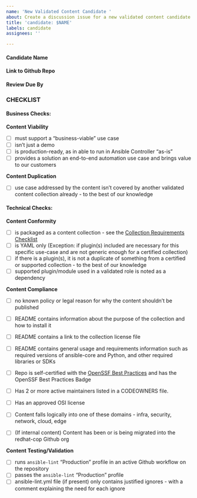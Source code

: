 ```yaml
---
name: 'New Validated Content Candidate '
about: Create a discussion issue for a new validated content candidate
title: 'candidate: $NAME'
labels: candidate
assignees: ''

---
```


#### Candidate Name
<!--example.validated_collection -->


#### Link to Github Repo
<!---link -->

#### Review Due By
<!--- Date of the next ACoP meeting at least 2 weeks away-->

### CHECKLIST

#### Business Checks:

**Content Viability** 
- [ ] must support a “business-viable” use case
- [ ] isn’t just a demo
- [ ] is production-ready, as in able to run in Ansible Controller “as-is”
- [ ] provides a solution an end-to-end automation use case and brings value to our customers

**Content Duplication**
- [ ] use case addressed by the content isn’t covered by another validated content collection already - to the best of our knowledge

#### Technical Checks:

**Content Conformity**
- [ ] is packaged as a content collection - see the [Collection Requirements Checklist](https://github.com/ansible-collections/overview/blob/main/collection_checklist.md)
- [ ] is YAML only (Exception: if plugin(s) included are necessary for this specific use-case and are not generic enough for a certified collection)
- [ ] if there is a plugin(s), it is not a duplicate of something from a certified or supported collection - to the best of our knowledge
- [ ] supported plugin/module used in a validated role is noted as a dependency

**Content Compliance** 
- [ ] no known policy or legal reason for why the content shouldn’t be published
- [ ] README contains information about the purpose of the collection and how to install it
- [ ] README contains a link to the collection license file
- [ ] README contains general usage and requirements information such as required versions of ansible-core and Python, and other required libraries or SDKs
- [ ] Repo is self-certified with the [OpenSSF Best Practices](https://bestpractices.coreinfrastructure.org/en) and has the OpenSSF Best Practices Badge 
- [ ] Has 2 or more active maintainers listed in a CODEOWNERS file. 
- [ ] Has an approved OSI license 
- [ ] Content falls logically into one of these domains - infra, security, network, cloud, edge
- [ ] (If internal content) Content has been or is being migrated into the redhat-cop Github org


**Content Testing/Validation**
- [ ] runs `ansible-lint` “Production” profile in an active Github workflow on the repository
- [ ] passes the `ansible-lint` “Production” profile
- [ ] ansible-lint.yml file (if present) only contains justified ignores - with a comment explaining the need for each ignore
